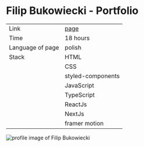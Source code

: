 # Filip Bukowiecki - Portfolio
|||
| --- | ---|
| Link | [page](https://google.com) |
| Time | 18 hours |
| Language of page | polish |
| Stack | HTML |
|  | CSS |
|  | styled-components |
|  | JavaScript |
|  | TypeScript |
|  | ReactJs |
|  | NextJs |
|  | framer motion |
![profile image of Filip Bukowiecki](public/assets/images/mis.jpg)
